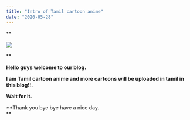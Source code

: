 ```yaml
---
title: "Intro of Tamil cartoon anime"
date: "2020-05-28"
---
```


**

[![](https://1.bp.blogspot.com/-mG37G6Gy2Nw/XtY84XiIcSI/AAAAAAAAAJ0/zvZxzo0bDDwaWRCkkBuNOarAImBDFgATACK4BGAsYHg/s320/IMG_20200602_171807.jpg)](https://1.bp.blogspot.com/-mG37G6Gy2Nw/XtY84XiIcSI/AAAAAAAAAJ0/zvZxzo0bDDwaWRCkkBuNOarAImBDFgATACK4BGAsYHg/IMG_20200602_171807.jpg)

**

**Hello guys welcome to our blog.**

**I am Tamil cartoon anime and more cartoons will be uploaded in tamil in this blog!!.**

**Wait for it.**

**Thank you bye bye have a nice day.  
**
